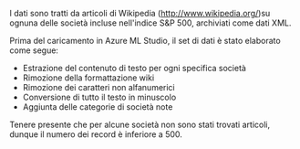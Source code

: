 I dati sono tratti da articoli di Wikipedia \(<a href="http://www.wikipedia.org/">http://www.wikipedia.org/</a>\)su ognuna delle società incluse nell'indice S&P 500, archiviati come dati XML.<p> </p>Prima del caricamento in Azure ML Studio, il set di dati è stato elaborato come segue:<ul><li>Estrazione del contenuto di testo per ogni specifica società</li><li>Rimozione della formattazione wiki</li><li>Rimozione dei caratteri non alfanumerici</li><li>Conversione di tutto il testo in minuscolo</li><li>Aggiunta delle categorie di società note</li></ul><p> </p>Tenere presente che per alcune società non sono stati trovati articoli, dunque il numero dei record è inferiore a 500.

<!---HONumber=58_postMigration-->